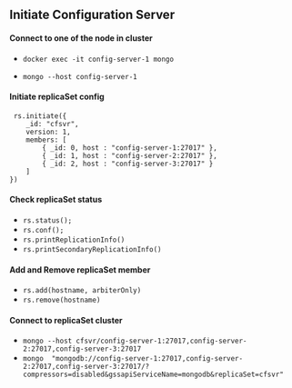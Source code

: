 ## **Initiate Configuration Server**

 #### Connect to one of the node in cluster

- `docker exec -it config-server-1 mongo`
  
- `mongo --host config-server-1`


#### Initiate replicaSet config

```
 rs.initiate({
    _id: "cfsvr",
    version: 1,
    members: [
        { _id: 0, host : "config-server-1:27017" },
        { _id: 1, host : "config-server-2:27017" },
        { _id: 2, host : "config-server-3:27017" }
    ]
})
```

#### Check replicaSet status

- `rs.status();`
- `rs.conf();`
- `rs.printReplicationInfo()`
- `rs.printSecondaryReplicationInfo()`

#### Add and Remove replicaSet member

- `rs.add(hostname, arbiterOnly)`
- `rs.remove(hostname)`

#### Connect to replicaSet cluster

- `mongo --host cfsvr/config-server-1:27017,config-server-2:27017,config-server-3:27017`
- `mongo  "mongodb://config-server-1:27017,config-server-2:27017,config-server-3:27017/?compressors=disabled&gssapiServiceName=mongodb&replicaSet=cfsvr"`
